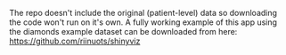 The repo doesn't include the original (patient-level) data so downloading the code won't run on it's own. A fully working example of this app using the diamonds example dataset can be downloaded from here: https://github.com/riinuots/shinyviz

